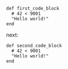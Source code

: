 ```
def first_code_block
  # 42 < 9001
  "Hello world!"
end
```

next:

```
def second_code_block
  # 42 < 9001
  "Hello world!"
end
```
